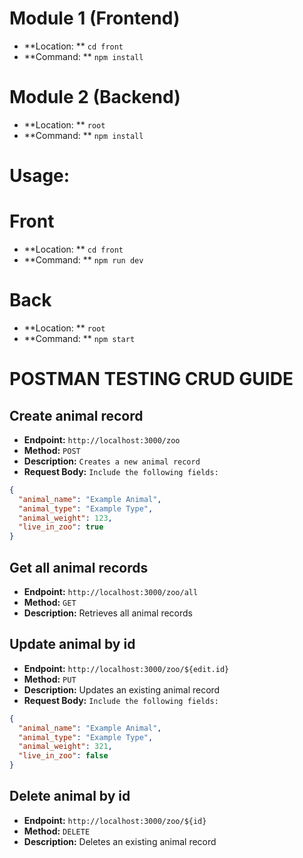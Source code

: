 # Module 1 (Frontend)

- **Location: ** `cd front`
- **Command: ** `npm install`

# Module 2 (Backend)

- **Location: ** `root`
- **Command: ** `npm install`

# Usage:

# Front

- **Location: ** `cd front`
- **Command: ** `npm run dev`

# Back

- **Location: ** `root`
- **Command: ** `npm start`

# **POSTMAN TESTING CRUD GUIDE**

## Create animal record

- **Endpoint:** `http://localhost:3000/zoo`
- **Method:** `POST`
- **Description:** `Creates a new animal record`
- **Request Body:** `Include the following fields:`

```json
{
  "animal_name": "Example Animal",
  "animal_type": "Example Type",
  "animal_weight": 123,
  "live_in_zoo": true
}
```

## Get all animal records

- **Endpoint:** `http://localhost:3000/zoo/all`
- **Method:** `GET`
- **Description:** Retrieves all animal records

## Update animal by id

- **Endpoint:** `http://localhost:3000/zoo/${edit.id}`
- **Method:** `PUT`
- **Description:** Updates an existing animal record
- **Request Body:** `Include the following fields:`

```json
{
  "animal_name": "Example Animal",
  "animal_type": "Example Type",
  "animal_weight": 321,
  "live_in_zoo": false
}
```

## Delete animal by id

- **Endpoint:** `http://localhost:3000/zoo/${id}`
- **Method:** `DELETE`
- **Description:** Deletes an existing animal record
